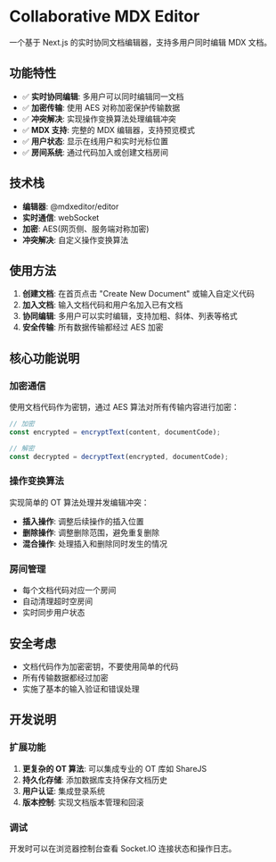 # Collaborative MDX Editor

一个基于 Next.js 的实时协同文档编辑器，支持多用户同时编辑 MDX 文档。

## 功能特性

- ✅ **实时协同编辑**: 多用户可以同时编辑同一文档
- ✅ **加密传输**: 使用 AES 对称加密保护传输数据
- ✅ **冲突解决**: 实现操作变换算法处理编辑冲突
- ✅ **MDX 支持**: 完整的 MDX 编辑器，支持预览模式
- ✅ **用户状态**: 显示在线用户和实时光标位置
- ✅ **房间系统**: 通过代码加入或创建文档房间

## 技术栈

- **编辑器**: @mdxeditor/editor
- **实时通信**: webSocket
- **加密**: AES(网页侧、服务端对称加密)
- **冲突解决**: 自定义操作变换算法

## 使用方法

1. **创建文档**: 在首页点击 "Create New Document" 或输入自定义代码
2. **加入文档**: 输入文档代码和用户名加入已有文档
3. **协同编辑**: 多用户可以实时编辑，支持加粗、斜体、列表等格式
4. **安全传输**: 所有数据传输都经过 AES 加密

## 核心功能说明

### 加密通信

使用文档代码作为密钥，通过 AES 算法对所有传输内容进行加密：

```typescript
// 加密
const encrypted = encryptText(content, documentCode);

// 解密
const decrypted = decryptText(encrypted, documentCode);
```

### 操作变换算法

实现简单的 OT 算法处理并发编辑冲突：

- **插入操作**: 调整后续操作的插入位置
- **删除操作**: 调整删除范围，避免重复删除
- **混合操作**: 处理插入和删除同时发生的情况

### 房间管理

- 每个文档代码对应一个房间
- 自动清理超时空房间
- 实时同步用户状态

## 安全考虑

- 文档代码作为加密密钥，不要使用简单的代码
- 所有传输数据都经过加密
- 实施了基本的输入验证和错误处理

## 开发说明

### 扩展功能

1. **更复杂的 OT 算法**: 可以集成专业的 OT 库如 ShareJS
2. **持久化存储**: 添加数据库支持保存文档历史
3. **用户认证**: 集成登录系统
4. **版本控制**: 实现文档版本管理和回滚

### 调试

开发时可以在浏览器控制台查看 Socket.IO 连接状态和操作日志。
